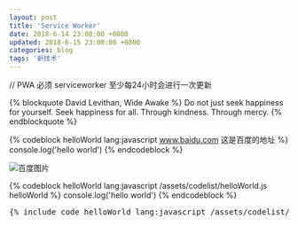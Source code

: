 ```yaml
---
layout: post
title: 'Service Worker'
date: 2018-6-14 23:00:00 +0800
updated: 2018-6-15 23:00:00 +0800
categories: blog
tags: '新技术'
---
```


// PWA 必须
serviceworker 至少每24小时会进行一次更新

<!--more-->

{% blockquote David Levithan, Wide Awake %}
Do not just seek happiness for yourself. Seek happiness for all. Through kindness. Through mercy.
{% endblockquote %}

{% codeblock helloWorld lang:javascript www.baidu.com 这是百度的地址 %}
console.log('hello world')
{% endcodeblock %}

![百度图片](/assets/images/timg.jpg)

{% codeblock helloWorld lang:javascript /assets/codelist/helloWorld.js helloWorld %}
console.log('hello world')
{% endcodeblock %}

<pre>
{% include_code helloWorld lang:javascript /assets/codelist/helloWorld.js %}
</pre>
